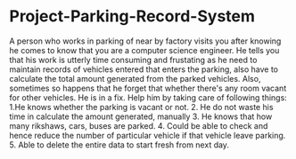 # Project-Parking-Record-System
A person who works in parking of near by factory visits you after knowing he comes to  know that you are a computer science engineer. He tells you that his work is utterly time  consuming and frustating as he need to maintain records of vehicles entered that enters the  parking, also have to calculate the total amount generated from the parked vehicles. Also,  sometimes so happens that he forget that whether there's any room vacant for other  vehicles. He is in a fix. Help him by taking care of following things:    1.He knows whether the parking is vacant or not. 2. He do not waste his time in calculate the amount generated, manually 3. He knows that how many rikshaws, cars, buses are parked. 4. Could be able to check and hence reduce the number of particular vehicle if that vehicle leave parking. 5. Able to delete the entire data to start fresh from next day.
